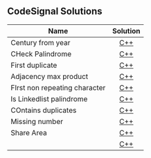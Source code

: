 ## CodeSignal Solutions


|    Name  |  Solution        |
|----------|:----------------:|
|Century from year|[C++](century-from-year.cpp)|
|CHeck Palindrome|[C++](check-palindrome.cpp)|
|First duplicate|[C++](first-duplicate.cpp)|
|Adjacency max product|[C++](adjacency-max-product.cpp)|
|FIrst non repeating character|[C++](first-non-repeating-char.cpp)|
|Is Linkedlist palindrome|[C++](is_linked_list_palindrome.cpp)|
|COntains duplicates|[C++](contains_duplicates.cpp)|
|Missing number|[C++](missing_number.cpp)|
|Share Area|[C++](shareArea.cpp)|
| |[C++]( )|
